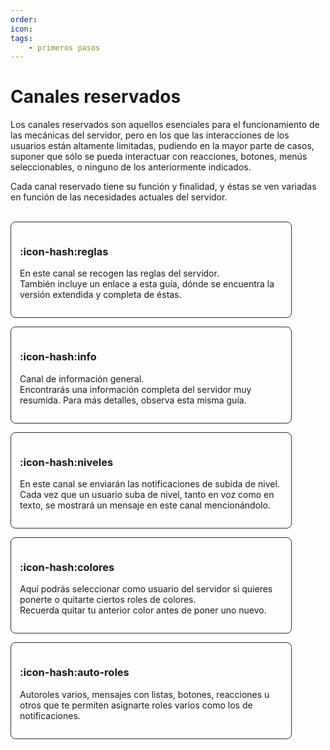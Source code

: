 ```yaml
---
order: 
icon: 
tags:
    - primeros pasos
---
```


<style>
.masonry {
    display: grid;
    grid-template-columns: repeat(auto-fill, minmax(280px, 1fr));
    grid-gap: 1em;
    grid-auto-rows: min-content;
}

.item {
    border: 1px solid rgb(45, 45, 45);
    border-radius: 8px;
    padding: 1em;
    box-sizing: border-box;
    max-width: 450px;
    word-wrap: break-word;
}
</style>

# Canales reservados

Los canales reservados son aquellos esenciales para el funcionamiento de las mecánicas del servidor, pero en los que las interacciones de los usuarios están altamente limitadas, pudiendo en la mayor parte de casos, suponer que sólo se pueda interactuar con reacciones, botones, menús seleccionables, o ninguno de los anteriormente indicados.

Cada canal reservado tiene su función y finalidad, y éstas se ven variadas en función de las necesidades actuales del servidor.

<br>

<div class="masonry">
<div class="item">

### :icon-hash:reglas
En este canal se recogen las reglas del servidor.<br>También incluye un enlace a esta guía, dónde se encuentra la versión extendida y completa de éstas.

</div>
<div class="item">

### :icon-hash:info
Canal de información general.<br>Encontrarás una información completa del servidor muy resumida. Para más detalles, observa esta misma guía.

</div>
<div class="item">

### :icon-hash:niveles
En este canal se enviarán las notificaciones de subida de nivel.<br>Cada vez que un usuario suba de nivel, tanto en voz como en texto, se mostrará un mensaje en este canal mencionándolo.

</div>
<div class="item">

### :icon-hash:colores
Aquí podrás seleccionar como usuario del servidor si quieres ponerte o quitarte ciertos roles de colores.<br>Recuerda quitar tu anterior color antes de poner uno nuevo.

</div>
<div class="item">

### :icon-hash:auto-roles
Autoroles varios, mensajes con listas, botones, reacciones u otros que te permiten asignarte roles varios como los de notificaciones.

</div>
</div>